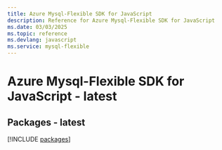 ```yaml
---
title: Azure Mysql-Flexible SDK for JavaScript
description: Reference for Azure Mysql-Flexible SDK for JavaScript
ms.date: 03/03/2025
ms.topic: reference
ms.devlang: javascript
ms.service: mysql-flexible
---
```

# Azure Mysql-Flexible SDK for JavaScript - latest
## Packages - latest
[!INCLUDE [packages](mysql-flexible-index.md)]